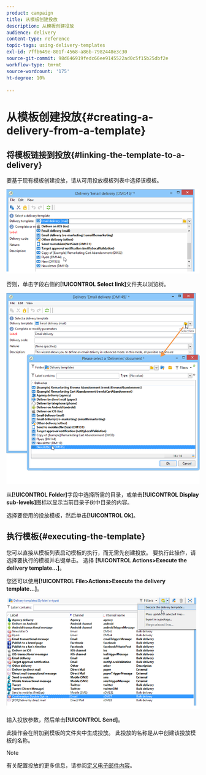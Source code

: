 ```yaml
---
product: campaign
title: 从模板创建投放
description: 从模板创建投放
audience: delivery
content-type: reference
topic-tags: using-delivery-templates
exl-id: 7ffb649e-801f-4568-a86b-7982448e3c30
source-git-commit: 98d646919fedc66ee9145522ad0c5f15b25dbf2e
workflow-type: tm+mt
source-wordcount: '175'
ht-degree: 10%

---
```


# 从模板创建投放{#creating-a-delivery-from-a-template}

## 将模板链接到投放{#linking-the-template-to-a-delivery}

要基于现有模板创建投放，请从可用投放模板列表中选择该模板。

![](assets/s_ncs_user_wizard_select_template.png)

否则，单击字段右侧的&#x200B;**[!UICONTROL Select link]**&#x200B;文件夹以浏览树。

![](assets/s_ncs_user_wizard_choose_link.png)

从&#x200B;**[!UICONTROL Folder]**&#x200B;字段中选择所需的目录，或单击&#x200B;**[!UICONTROL Display sub-levels]**&#x200B;图标以显示当前目录子树中目录的内容。

选择要使用的投放模板，然后单击&#x200B;**[!UICONTROL Ok]**。

## 执行模板{#executing-the-template}

您可以直接从模板列表启动模板的执行，而无需先创建投放。 要执行此操作，请选择要执行的模板并右键单击。 选择 **[!UICONTROL Actions>Execute the delivery template...]**。

您还可以使用&#x200B;**[!UICONTROL File>Actions>Execute the delivery template...]**。

![](assets/s_ncs_user_template_execute_menu.png)

输入投放参数，然后单击&#x200B;**[!UICONTROL Send]**。

此操作会在附加到模板的文件夹中生成投放。 此投放的名称是从中创建该投放模板的名称。

>[!NOTE]
>
>有关配置投放的更多信息，请参阅[定义电子邮件内容](../../delivery/using/defining-the-email-content.md)。

